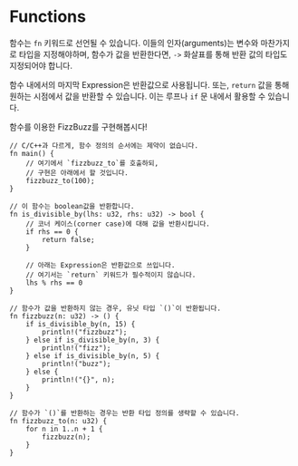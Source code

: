 # Functions

함수는 `fn` 키워드로 선언될 수 있습니다. 이들의 인자(arguments)는 변수와 마찬가지로 타입을 지정해야하며, 함수가 값을 반환한다면, `->` 화살표를 통해 반환 값의 타입도 지정되어야 합니다. 

함수 내에서의 마지막 Expression은 반환값으로 사용됩니다. 또는, `return` 값을 통해 원하는 시점에서 값을 반환할 수 있습니다. 이는 루프나 `if` 문 내에서 활용할 수 있습니다.

함수를 이용한 FizzBuzz를 구현해봅시다!

```rust,editable
// C/C++과 다르게, 함수 정의의 순서에는 제약이 없습니다.
fn main() {
    // 여기에서 `fizzbuzz_to`를 호출하되,
    // 구현은 아래에서 할 것입니다.
    fizzbuzz_to(100);
}

// 이 함수는 boolean값을 반환합니다.
fn is_divisible_by(lhs: u32, rhs: u32) -> bool {
    // 코너 케이스(corner case)에 대해 값을 반환시킵니다.
    if rhs == 0 {
        return false;
    }

    // 아래는 Expression은 반환값으로 쓰입니다.
    // 여기서는 `return` 키워드가 필수적이지 않습니다.
    lhs % rhs == 0
}

// 함수가 값을 반환하지 않는 경우, 유닛 타입 `()`이 반환됩니다.
fn fizzbuzz(n: u32) -> () {
    if is_divisible_by(n, 15) {
        println!("fizzbuzz");
    } else if is_divisible_by(n, 3) {
        println!("fizz");
    } else if is_divisible_by(n, 5) {
        println!("buzz");
    } else {
        println!("{}", n);
    }
}

// 함수가 `()`를 반환하는 경우는 반환 타입 정의를 생략할 수 있습니다.
fn fizzbuzz_to(n: u32) {
    for n in 1..n + 1 {
        fizzbuzz(n);
    }
}
```